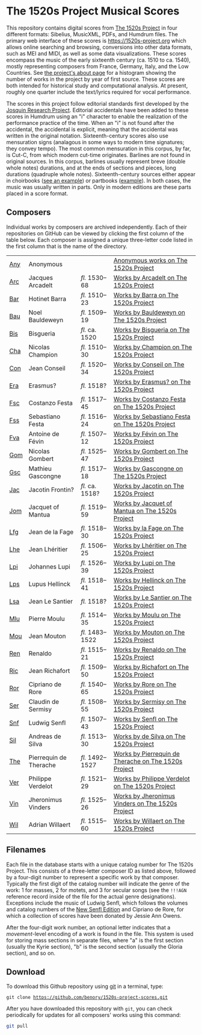 # The 1520s Project Musical Scores

This repository contains digital scores from [The 1520s Project](https://1520s-project.org) in four different formats: Sibelius, MusicXML, PDFs, and Humdrum files. The primary web interface of these scores is https://1520s-project.org which allows online searching and browsing, conversions into other data formats, such as MEI and MIDI, as well as some data visualizations. These scores encompass the music of the early sixteenth century (ca. 1510 to ca. 1540), mostly representing composers from France, Germany, Italy, and the Low Countries. See [the project's about page](https://1520s-project.org/about/) for a histogram showing the number of works in the project by year of first source. These scores are both intended for historical study and computational analysis. At present, roughly one quarter include the text/lyrics required for vocal performance.

The scores in this project follow editorial standards first developed by the [Josquin Research Project](https://josquin.stanford.edu). Editorial accidentals have been added to these scores in Humdrum using an "i" character to enable the realization of the performance practice of the time. When an "i" is not found after the accidental, the accidental is explicit, meaning that the accidental was written in the original notation. Sixteenth-century scores also use mensuration signs (analagous in some ways to modern time signatures; they convey tempo). The most common mensuration in this corpus, by far, is Cut-C, from which modern cut-time originates. Barlines are not found in original sources. In this corpus, barlines usually represent breve (double whole notes) durations, and at the ends of sections and pieces, long durations (quadruple whole notes). Sixteenth-century sources either appear in choirbooks ([see an example](http://www.bibliotecamusica.it/cmbm/viewschedatwbca.asp?path=/cmbm/images/ripro/gaspari/_Q/Q019/)) or partbooks ([example](http://www.bibliotecamusica.it/cmbm/viewschedatwbca.asp?path=/cmbm/images/ripro/gaspari/_Q/Q020/)). In both cases, the music was usually written in parts. Only in modern editions are these parts placed in a score format.

## Composers ##

Individual works by composers are archived independently. Each of their repositories on GitHub can be viewed by clicking the first column of the table below. Each composer is assigned a unique three-letter code listed in the first column that is the name of the directory.

<table>
  <tr>
    <td><a href="https://github.com/benory/1520s-project-scores/tree/main/humdrum/Any">Any</a></td>
    <td>Anonymous</td>
    <td></td>
    <td><a href="https://1520s-project.org/browse/?q=anonymous">Anonymous works on The 1520s Project</a></td>
  </tr>
  <tr>
    <td><a href="https://github.com/benory/1520s-project-scores/tree/main/humdrum/Arc">Arc</a></td>
    <td>Jacques Arcadelt</td>
    <td><i>fl.</i> 1530–68</td>
    <td><a href="https://1520s-project.org/browse/?q=arcadelt">Works by Arcadelt on The 1520s Project</a></td>
  </tr>
  <tr>
    <td><a href="https://github.com/benory/1520s-project-scores/tree/main/humdrum/Bar">Bar</a></td>
    <td>Hotinet Barra</td>
    <td><i>fl.</i> 1510–23</td>
    <td><a href="https://1520s-project.org/browse/?q=barra">Works by Barra on The 1520s Project</a></td>
  </tr>
  <tr>
    <td><a href="https://github.com/benory/1520s-project-scores/tree/main/humdrum/Bau">Bau</a></td>
    <td>Noel Bauldeweyn</td>
    <td><i>fl.</i> 1509–19</td>
    <td><a href="https://1520s-project.org/browse/?q=bauldeweyn">Works by Bauldeweyn on The 1520s Project</a></td>
  </tr>
  <tr>
    <td><a href="https://github.com/benory/1520s-project-scores/tree/main/humdrum/Bis">Bis</a></td>
    <td>Bisgueria</td>
    <td><i>fl.</i> ca. 1520</td>
    <td><a href="https://1520s-project.org/browse/?q=bisgueria">Works by Bisgueria on The 1520s Project</a></td>
  </tr>
  <tr>
    <td><a href="https://github.com/benory/1520s-project-scores/tree/main/humdrum/Cha">Cha</a></td>
    <td>Nicolas Champion</td>
    <td><i>fl.</i> 1510–30</td>
    <td><a href="https://1520s-project.org/browse/?q=champion">Works by Champion on The 1520s Project</a></td>
  </tr>
  <tr>
    <td><a href="https://github.com/benory/1520s-project-scores/tree/main/humdrum/Con">Con</a></td>
    <td>Jean Conseil</td>
    <td><i>fl.</i> 1520–34</td>
    <td><a href="https://1520s-project.org/browse/?q=conseil">Works by Conseil on The 1520s Project</a></td>
  </tr>
  <tr>
    <td><a href="https://github.com/benory/1520s-project-scores/tree/main/humdrum/Era">Era</a></td>
    <td>Erasmus?</td>
    <td><i>fl.</i> 1518?</td>
    <td><a href="https://1520s-project.org/browse/?q=erasmus">Works by Erasmus? on The 1520s Project</a></td>
  </tr>
  <tr>
    <td><a href="https://github.com/benory/1520s-project-scores/tree/main/humdrum/Fsc">Fsc</a></td>
    <td>Costanzo Festa</td>
    <td><i>fl.</i> 1517–45</td>
    <td><a href="https://1520s-project.org/browse/?q=Festa%2C%20costanzo">Works by Costanzo Festa on The 1520s Project</a></td>
  </tr>
  <tr>
    <td><a href="https://github.com/benory/1520s-project-scores/tree/main/humdrum/Fss">Fss</a></td>
    <td>Sebastiano Festa</td>
    <td><i>fl.</i> 1516–24</td>
    <td><a href="https://1520s-project.org/browse/?q=Festa%2C%20sebastiano">Works by Sebastiano Festa on The 1520s Project</a></td>
  </tr>
  <tr>
    <td><a href="https://github.com/benory/1520s-project-scores/tree/main/humdrum/Fva">Fva</a></td>
    <td>Antoine de Févin</td>
    <td><i>fl.</i> 1507–12</td>
    <td><a href="https://1520s-project.org/browse/?q=fevin">Works by Févin on The 1520s Project</a></td>
  </tr>
  <tr>
    <td><a href="https://github.com/benory/1520s-project-scores/tree/main/humdrum/Gom">Gom</a></td>
    <td>Nicolas Gombert</td>
    <td><i>fl.</i> 1525–47</td>
    <td><a href="https://1520s-project.org/browse/?q=gombert">Works by Gombert on The 1520s Project</a></td>
  </tr>
  <tr>
    <td><a href="https://github.com/benory/1520s-project-scores/tree/main/humdrum/Gsc">Gsc</a></td>
    <td>Mathieu Gascongne</td>
    <td><i>fl.</i> 1517–18</td>
    <td><a href="https://1520s-project.org/browse/?q=gascongne">Works by Gascongne on The 1520s Project</a></td>
  </tr>
  <tr>
    <td><a href="https://github.com/benory/1520s-project-scores/tree/main/humdrum/Jac">Jac</a></td>
    <td>Jacotin Frontin?</td>
    <td><i>fl.</i> ca. 1518?</td>
    <td><a href="https://1520s-project.org/browse/?q=jacotin">Works by Jacotin on The 1520s Project</a></td>
  </tr>
  <tr>
    <td><a href="https://github.com/benory/1520s-project-scores/tree/main/humdrum/Jom">Jom</a></td>
    <td>Jacquet of Mantua</td>
    <td><i>fl.</i> 1519–59</td>
    <td><a href="https://1520s-project.org/browse/?q=jachet">Works by Jacquet of Mantua on The 1520s Project</a></td>
  </tr>
  <tr>
    <td><a href="https://github.com/benory/1520s-project-scores/tree/main/humdrum/lfg">Lfg</a></td>
    <td>Jean de la Fage</td>
    <td><i>fl.</i> 1518–30</td>
    <td><a href="https://1520s-project.org/browse/?q=jachet">Works by la Fage on The 1520s Project</a></td>
  </tr>
  <tr>
    <td><a href="https://github.com/benory/1520s-project-scores/tree/main/humdrum/Lhe">Lhe</a></td>
    <td>Jean Lhéritier</td>
    <td><i>fl.</i> 1506–25</td>
    <td><a href="https://1520s-project.org/browse/?q=lheritier">Works by Lhéritier on The 1520s Project</a></td>
  </tr>
  <tr>
    <td><a href="https://github.com/benory/1520s-project-scores/tree/main/humdrum/Lpi">Lpi</a></td>
    <td>Johannes Lupi</td>
    <td><i>fl.</i> 1526–39</td>
    <td><a href="https://1520s-project.org/browse/?q=lupi">Works by Lupi on The 1520s Project</a></td>
  </tr>
  <tr>
    <td><a href="https://github.com/benory/1520s-project-scores/tree/main/humdrum/Lps">Lps</a></td>
    <td>Lupus Hellinck</td>
    <td><i>fl.</i> 1518–41</td>
    <td><a href="https://1520s-project.org/browse/?q=hellinck">Works by Hellinck on The 1520s Project</a></td>
  </tr>
  <tr>
    <td><a href="https://github.com/benory/1520s-project-scores/tree/main/humdrum/Lsa">Lsa</a></td>
    <td>Jean Le Santier</td>
    <td><i>fl.</i> 1518?</td>
    <td><a href="https://1520s-project.org/browse/?q=santier">Works by Le Santier on The 1520s Project</a></td>
  </tr>
  <tr>
    <td><a href="https://github.com/benory/1520s-project-scores/tree/main/humdrum/Mlu">Mlu</a></td>
    <td>Pierre Moulu</td>
    <td><i>fl.</i> 1514–35</td>
    <td><a href="https://1520s-project.org/browse/?q=moulu">Works by Moulu on The 1520s Project</a></td>
  </tr>
  <tr>
    <td><a href="https://github.com/benory/1520s-project-scores/tree/main/humdrum/Mou">Mou</a></td>
    <td>Jean Mouton</td>
    <td><i>fl.</i> 1483–1522</td>
    <td><a href="https://1520s-project.org/browse/?q=mouton">Works by Mouton on The 1520s Project</a></td>
  </tr>
  <tr>
    <td><a href="https://github.com/benory/1520s-project-scores/tree/main/humdrum/Ren">Ren</a></td>
    <td>Renaldo</td>
    <td><i>fl.</i> 1515–21</td>
    <td><a href="https://1520s-project.org/browse/?q=renaldo">Works by Renaldo on The 1520s Project</a></td>
  </tr>
  <tr>
    <td><a href="https://github.com/benory/1520s-project-scores/tree/main/humdrum/Ric">Ric</a></td>
    <td>Jean Richafort</td>
    <td><i>fl.</i> 1509–50</td>
    <td><a href="https://1520s-project.org/browse/?q=richafort">Works by Richafort on The 1520s Project</a></td>
  </tr>
  <tr>
    <td><a href="https://github.com/benory/1520s-project-scores/tree/main/humdrum/Ror">Ror</a></td>
    <td>Cipriano de Rore</td>
    <td><i>fl.</i> 1540–65</td>
    <td><a href="https://1520s-project.org/browse/?q=rore">Works by Rore on The 1520s Project</a></td>
  </tr>
  <tr>
    <td><a href="https://github.com/benory/1520s-project-scores/tree/main/humdrum/Ser">Ser</a></td>
    <td>Claudin de Sermisy</td>
    <td><i>fl.</i> 1508–55</td>
    <td><a href="https://1520s-project.org/browse/?q=sermisy">Works by Sermisy on The 1520s Project</a></td>
  </tr>
  <tr>
    <td><a href="https://github.com/benory/1520s-project-scores/tree/main/humdrum/Snf">Snf</a></td>
    <td>Ludwig Senfl</td>
    <td><i>fl.</i> 1507–43</td>
    <td><a href="https://1520s-project.org/browse/?q=senfl">Works by Senfl on The 1520s Project</a></td>
  </tr>
  <tr>
    <td><a href="https://github.com/benory/1520s-project-scores/tree/main/humdrum/Sil">Sil</a></td>
    <td>Andreas de Silva</td>
    <td><i>fl.</i> 1513–30</td>
    <td><a href="https://1520s-project.org/browse/?q=silva">Works by de Silva on The 1520s Project</a></td>
  </tr>
  <tr>
    <td><a href="https://github.com/benory/1520s-project-scores/tree/main/humdrum/The">The</a></td>
    <td>Pierrequin de Therache</td>
    <td><i>fl.</i> 1492–1527</td>
    <td><a href="https://1520s-project.org/browse/?q=therache">Works by Pierrequin de Therache on The 1520s Project</a></td>
  </tr>
  <tr>
    <td><a href="https://github.com/benory/1520s-project-scores/tree/main/humdrum/Ver">Ver</a></td>
    <td>Philippe Verdelot</td>
    <td><i>fl.</i> 1521–29</td>
    <td><a href="https://1520s-project.org/browse/?q=verdelot">Works by Philippe Verdelot on The 1520s Project</a></td>
  </tr>
  <tr>
    <td><a href="https://github.com/benory/1520s-project-scores/tree/main/humdrum/Vin">Vin</a></td>
    <td>Jheronimus Vinders</td>
    <td><i>fl.</i> 1525–26</td>
    <td><a href="https://1520s-project.org/browse/?q=vinders">Works by Jheronimus Vinders on The 1520s Project</a></td>
  </tr>
  <tr>
    <td><a href="https://github.com/benory/1520s-project-scores/tree/main/humdrum/Wil">Wil</a></td>
    <td>Adrian Willaert</td>
    <td><i>fl.</i> 1515–60</td>
    <td><a href="https://1520s-project.org/browse/?q=willaert">Works by Willaert on The 1520s Project</a></td>
  </tr>
</table>


## Filenames ##

Each file in the database starts with a unique catalog number for The 1520s Project. This consists of a three-letter composer ID as listed above, followed
by a four-digit number to represent a specific work by that composer. Typically the first digit of the catalog number will indicate the genre of the work: 1 for masses, 2 for motets, and 3 for secular songs (see the `!!!AGN` reference record inside of the file for the actual genre designations). Exceptions include the music of Ludwig Senfl, which follows the volumes and catalog numbers of the [New Senfl Edition](https://senflonline.com/new-senfl-edition/) and Cipriano de Rore, for which a collection of scores have been donated by Jessie Ann Owens.

After the four-digit work number, an optional letter indicates that a *movement*-level encoding of a work is found in the file.  This system is used for storing mass sections in separate files, where "a" is the first section (usually the Kyrie section), "b" is the second section (usually the Gloria section), and so on.

## Download ##

To download this Github repository using [git](http://en.wikipedia.org/wiki/Git_%29software%29) in a terminal, type:

<code>git clone https://github.com/benory/1520s-project-scores.git</code>

After you have downloaded this repository with `git`, you can check periodically for updates for all composers' works using this command:

```bash
git pull
```
